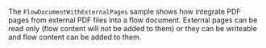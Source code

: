 The `FlowDocumentWithExternalPages` sample shows how integrate PDF pages from external PDF files into a flow document. External pages can be read  only (flow content will not be added to them) or they can be writeable and flow content can be added to them.
